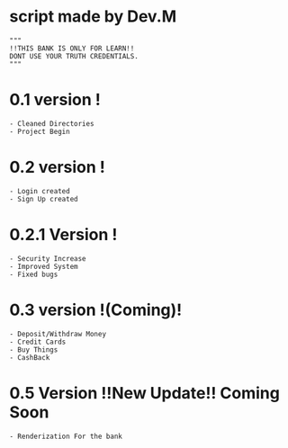 # script made by Dev.M
    """
    !!THIS BANK IS ONLY FOR LEARN!!
    DONT USE YOUR TRUTH CREDENTIALS.
    """

# 0.1 version !
    - Cleaned Directories
    - Project Begin

# 0.2 version !
    - Login created
    - Sign Up created

# 0.2.1 Version !
    - Security Increase
    - Improved System
    - Fixed bugs

# 0.3 version !(Coming)!
    - Deposit/Withdraw Money
    - Credit Cards
    - Buy Things
    - CashBack

# 0.5 Version !!New Update!! Coming Soon
    - Renderization For the bank

